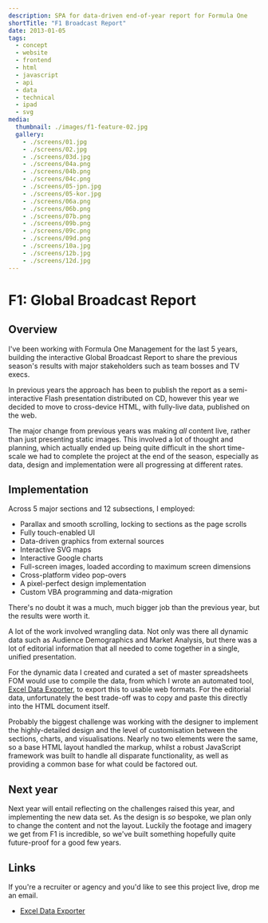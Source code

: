 ```yaml
---
description: SPA for data-driven end-of-year report for Formula One
shortTitle: "F1 Broadcast Report"
date: 2013-01-05
tags:
  - concept
  - website
  - frontend
  - html
  - javascript
  - api
  - data
  - technical
  - ipad
  - svg
media:
  thumbnail: ./images/f1-feature-02.jpg
  gallery:
    - ./screens/01.jpg
    - ./screens/02.jpg
    - ./screens/03d.jpg
    - ./screens/04a.png
    - ./screens/04b.png
    - ./screens/04c.png
    - ./screens/05-jpn.jpg
    - ./screens/05-kor.jpg
    - ./screens/06a.png
    - ./screens/06b.png
    - ./screens/07b.png
    - ./screens/09b.png
    - ./screens/09c.png
    - ./screens/09d.png
    - ./screens/10a.jpg
    - ./screens/12b.jpg
    - ./screens/12d.jpg
---
```


# F1: Global Broadcast Report

## Overview

I've been working with Formula One Management for the last 5 years, building the interactive Global Broadcast Report to share the previous season's results with major stakeholders such as team bosses and TV execs.

In previous years the approach has been to publish the report as a semi-interactive Flash presentation distributed on CD, however this year we decided to move to cross-device HTML, with fully-live data, published on the web.

The major change from previous years was making _all_ content live, rather than just presenting static images. This involved a lot of thought and planning, which actually ended up being quite difficult in the short time-scale we had to complete the project at the end of the season, especially as data, design and implementation were all progressing at different rates.

## Implementation

Across 5 major sections and 12 subsections, I employed:

- Parallax and smooth scrolling, locking to sections as the page scrolls
- Fully touch-enabled UI
- Data-driven graphics from external sources
- Interactive SVG maps
- Interactive Google charts
- Full-screen images, loaded according to maximum screen dimensions
- Cross-platform video pop-overs
- A pixel-perfect design implementation
- Custom VBA programming and data-migration

There's no doubt it was a much, much bigger job than the previous year, but the results were worth it.

A lot of the work involved wrangling data. Not only was there all dynamic data such as Audience Demographics and Market Analysis, but there was a lot of editorial information that all needed to come together in a single, unified presentation.

For the dynamic data I created and curated a set of master spreadsheets FOM would use to compile the data, from which I wrote an automated tool, [Excel Data Exporter](http://davestewart.io/extensions/office/excel-data-exporter/), to export this to usable web formats. For the editorial data, unfortunately the best trade-off was to copy and paste this directly into the HTML document itself.

Probably the biggest challenge was working with the designer to implement the highly-detailed design and the level of customisation between the sections, charts, and visualisations. Nearly no two elements were the same, so a base HTML layout handled the markup, whilst a robust JavaScript framework was built to handle all disparate functionality, as well as providing a common base for what could be factored out.

## Next year

Next year will entail reflecting on the challenges raised this year, and implementing the new data set. As the design is _so_ bespoke, we plan only to change the content and not the layout. Luckily the footage and imagery we get from F1 is incredible, so we've built something hopefully quite future-proof for a good few years.

## Links

If you're a recruiter or agency and you'd like to see this project live, drop me an email.

- [Excel Data Exporter](http://davestewart.io/extensions/office/excel-data-exporter/)
